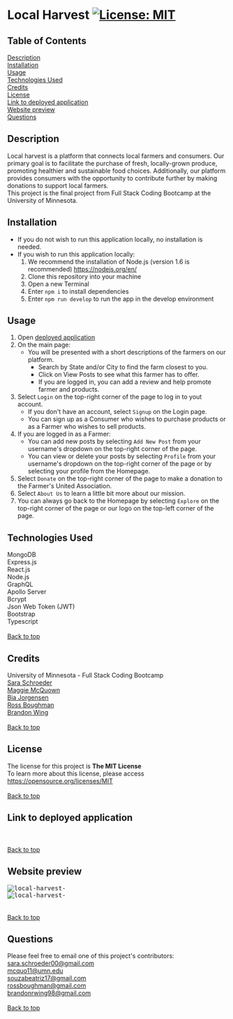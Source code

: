 # Local Harvest [![License: MIT](https://img.shields.io/badge/License-MIT-yellow.svg)](https://opensource.org/licenses/MIT)

## Table of Contents
[Description](#description)<br>
[Installation](#installation)<br>
[Usage](#usage)<br>
[Technologies Used](#technologies-used)<br>
[Credits](#credits)<br>
[License](#license)<br>
[Link to deployed application](#link-to-deployed-application)<br>
[Website preview](#website-preview)<br>
[Questions](#questions)

## Description
Local harvest is a platform that connects local farmers and consumers. Our primary goal is to facilitate the purchase of fresh, locally-grown produce, promoting healthier and sustainable food choices. Additionally, our platform provides consumers with the opportunity to contribute further by making donations to support local farmers.<br>
This project is the final project from Full Stack Coding Bootcamp at the University of Minnesota.

## Installation

* If you do not wish to run this application locally, no installation is needed.
* If you wish to run this application locally:
    1. We recommend the installation of Node.js (version 1.6 is recommended) https://nodejs.org/en/
    1. Clone this repository into your machine
    1. Open a new Terminal
    1. Enter `npm i` to install dependencies
    1. Enter `npm run develop` to run the app in the develop environment

## Usage

1. Open [deployed application]()
1. On the main page:
    * You will be presented with a short descriptions of the farmers on our platform.
        * Search by State and/or City to find the farm closest to you.
        * Click on View Posts to see what this farmer has to offer.
        * If you are logged in, you can add a review and help promote farmer and products.
1. Select `Login` on the top-right corner of the page to log in to yout account.
    * If you don't have an account, select `Signup` on the Login page.
    * You can sign up as a Consumer who wishes to purchase products or as a Farmer who wishes to sell products.
1. If you are logged in as a Farmer:
    * You can add new posts by selecting `Add New Post` from your username's dropdown on the top-right corner of the page.
    * You can view or delete your posts by selecting `Profile` from your username's dropdown on the top-right corner of the page or by selecting your profile from the Homepage.
1. Select `Donate` on the top-right corner of the page to make a donation to the Farmer's United Association.
1. Select `About Us` to learn a little bit more about our mission.
1. You can always go back to the Homepage by selecting `Explore` on the top-right corner of the page or our logo on the top-left corner of the page.

## Technologies Used

MongoDB<br>
Express.js<br>
React.js<br>
Node.js<br>
GraphQL<br>
Apollo Server<br>
Bcrypt<br>
Json Web Token (JWT)<br>
Bootstrap<br>
Typescript
<br><br>
[Back to top](#local-harvest-)

## Credits

University of Minnesota - Full Stack Coding Bootcamp<br>
[Sara Schroeder](https://github.com/saraschroeder)<br>
[Maggie McQuown](https://github.com/mcquo011)<br>
[Bia Jorgensen](https://github.com/lkalliance)<br>
[Ross Boughman](https://github.com/Ross-Boughman)<br>
[Brandon Wing](https://github.com/rudyxwhite)
<br><br>
[Back to top](#local-harvest-)

## License

The license for this project is **The MIT License**<br>
To learn more about this license, please access https://opensource.org/licenses/MIT
<br><br>
[Back to top](#local-harvest-)

## Link to deployed application


<br><br>
[Back to top](#local-harvest-)

## Website preview

<kbd>![local-harvest-](./assets/images)</kbd><br>
<kbd>![local-harvest-](./assets/images)</kbd><br>
<br><br>
[Back to top](#local-harvest-)

## Questions
Please feel free to email one of this project's contributors:<br>
sara.schroeder00@gmail.com<br>
mcquo11@umn.edu<br>
souzabeatriz17@gmail.com<br>
rossboughman@gmail.com<br>
brandonrwing98@gmail.com
<br><br>
[Back to top](#local-harvest-)